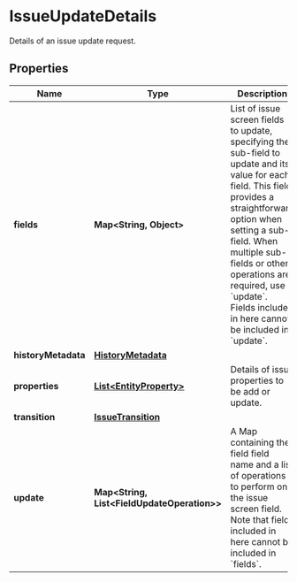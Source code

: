 

# IssueUpdateDetails

Details of an issue update request.

## Properties

| Name | Type | Description | Notes |
|------------ | ------------- | ------------- | -------------|
|**fields** | **Map&lt;String, Object&gt;** | List of issue screen fields to update, specifying the sub-field to update and its value for each field. This field provides a straightforward option when setting a sub-field. When multiple sub-fields or other operations are required, use &#x60;update&#x60;. Fields included in here cannot be included in &#x60;update&#x60;. |  [optional] |
|**historyMetadata** | [**HistoryMetadata**](HistoryMetadata.md) |  |  [optional] |
|**properties** | [**List&lt;EntityProperty&gt;**](EntityProperty.md) | Details of issue properties to be add or update. |  [optional] |
|**transition** | [**IssueTransition**](IssueTransition.md) |  |  [optional] |
|**update** | **Map&lt;String, List&lt;FieldUpdateOperation&gt;&gt;** | A Map containing the field field name and a list of operations to perform on the issue screen field. Note that fields included in here cannot be included in &#x60;fields&#x60;. |  [optional] |



